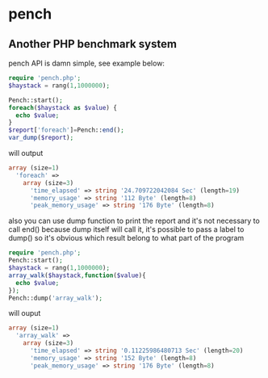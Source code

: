 # pench
<h2>Another PHP benchmark system</h2>
pench API is damn simple, see example below:

```php
require 'pench.php';
$haystack = rang(1,1000000);

Pench::start();
foreach($haystack as $value) {
  echo $value;
}
$report['foreach']=Pench::end();
var_dump($report);
```
will output
```php
array (size=1)
  'foreach' => 
    array (size=3)
      'time_elapsed' => string '24.709722042084 Sec' (length=19)
      'memory_usage' => string '112 Byte' (length=8)
      'peak_memory_usage' => string '176 Byte' (length=8)
```   
also you can use dump function to print the report and it's not necessary to call end() because dump itself will call it, it's possible to pass a label to dump() so it's obvious which result belong to what part of the program
```php
require 'pench.php';
Pench::start();
$haystack = rang(1,1000000);
array_walk($haystack,function($value){
  echo $value;
});
Pench::dump('array_walk');
```
will ouput
```php
array (size=1)
  'array_walk' => 
    array (size=3)
      'time_elapsed' => string '0.11225986480713 Sec' (length=20)
      'memory_usage' => string '152 Byte' (length=8)
      'peak_memory_usage' => string '176 Byte' (length=8)
```
      
